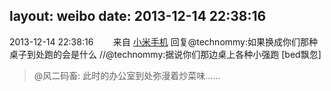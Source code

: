 layout: weibo
date: 2013-12-14 22:38:16
---
<meta name="referrer" content="no-referrer" />

2013-12-14 22:38:16  &nbsp;&nbsp;&nbsp;&nbsp;&nbsp;&nbsp; 来自 <a href="http://app.weibo.com/t/feed/22zMnn" rel="nofollow">小米手机</a>
回复@technommy:如果换成你们那种桌子到处跑的会是什么 //@technommy:据说你们那边桌上各种小强跑 [bed飘忽]
>  @风二码畜: 此时的办公室到处弥漫着炒菜味…… ​​​

